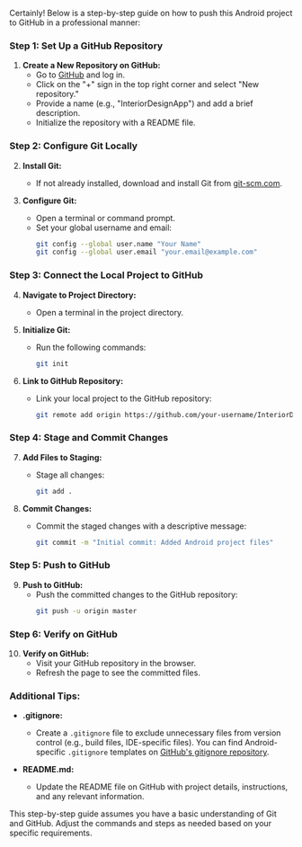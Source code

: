 Certainly! Below is a step-by-step guide on how to push this Android project to GitHub in a professional manner:

### Step 1: Set Up a GitHub Repository
1. **Create a New Repository on GitHub:**
   - Go to [GitHub](https://github.com/) and log in.
   - Click on the "+" sign in the top right corner and select "New repository."
   - Provide a name (e.g., "InteriorDesignApp") and add a brief description.
   - Initialize the repository with a README file.

### Step 2: Configure Git Locally
2. **Install Git:**
   - If not already installed, download and install Git from [git-scm.com](https://git-scm.com/downloads).

3. **Configure Git:**
   - Open a terminal or command prompt.
   - Set your global username and email:
     ```bash
     git config --global user.name "Your Name"
     git config --global user.email "your.email@example.com"
     ```

### Step 3: Connect the Local Project to GitHub
4. **Navigate to Project Directory:**
   - Open a terminal in the project directory.

5. **Initialize Git:**
   - Run the following commands:
     ```bash
     git init
     ```

6. **Link to GitHub Repository:**
   - Link your local project to the GitHub repository:
     ```bash
     git remote add origin https://github.com/your-username/InteriorDesignApp.git
     ```

### Step 4: Stage and Commit Changes
7. **Add Files to Staging:**
   - Stage all changes:
     ```bash
     git add .
     ```

8. **Commit Changes:**
   - Commit the staged changes with a descriptive message:
     ```bash
     git commit -m "Initial commit: Added Android project files"
     ```

### Step 5: Push to GitHub
9. **Push to GitHub:**
   - Push the committed changes to the GitHub repository:
     ```bash
     git push -u origin master
     ```

### Step 6: Verify on GitHub
10. **Verify on GitHub:**
    - Visit your GitHub repository in the browser.
    - Refresh the page to see the committed files.

### Additional Tips:
- **.gitignore:**
  - Create a `.gitignore` file to exclude unnecessary files from version control (e.g., build files, IDE-specific files). You can find Android-specific `.gitignore` templates on [GitHub's gitignore repository](https://github.com/github/gitignore).

- **README.md:**
  - Update the README file on GitHub with project details, instructions, and any relevant information.

This step-by-step guide assumes you have a basic understanding of Git and GitHub. Adjust the commands and steps as needed based on your specific requirements.
